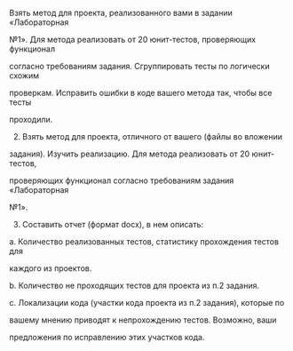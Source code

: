 Взять метод для проекта, реализованного вами в задании «Лабораторная

№1». Для метода реализовать от 20 юнит-тестов, проверяющих функционал

согласно требованиям задания. Сгруппировать тесты по логически схожим

проверкам. Исправить ошибки в коде вашего метода так, чтобы все тесты

проходили.

2. Взять метод для проекта, отличного от вашего (файлы во вложении

задания). Изучить реализацию. Для метода реализовать от 20 юнит-тестов,

проверяющих функционал согласно требованиям задания «Лабораторная

№1».

3. Составить отчет (формат docx), в нем описать:

a. Количество реализованных тестов, статистику прохождения тестов для

каждого из проектов.

b. Количество не проходящих тестов для проекта из п.2 задания.

c. Локализации кода (участки кода проекта из п.2 задания), которые по

вашему мнению приводят к непрохождению тестов. Возможно, ваши

предложения по исправлению этих участков кода.
